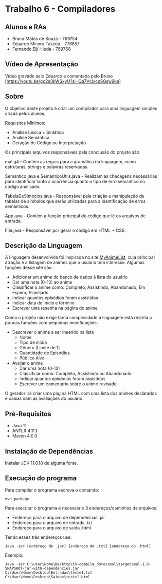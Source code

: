 # Trabalho 6 - Compiladores

## Alunos e RAs

- Bruno Matos de Souza - 769754
- Eduardo Minoru Takeda - 776857
- Fernando Eiji Hieda - 769768

## Vídeo de Apresentação
Vídeo gravado pelo Eduardo e comentado pelo Bruno
[https://youtu.be/gc2a0kWSxyU?si=Qa7VtJxcsSGsw9ka]

## Sobre

O objetivo deste projeto é criar um compilador para uma linguagem simples criada pelos alunos.

Requisitos Mínimos:
- Análise Léxica + Sintática
- Análise Semântica
- Geração de Código ou Interpretação


Os principais arquivos responsáveis pela conclusão do projeto são:

mal.g4 - Contém as regras para a gramática da linguagem, como estruturas, strings e palavras reservadas.

Semantico.java e SemanticoUtils.java - Realizam as checagens necessárias para identificar tanto a ocorrência quanto o tipo de erro semântico no código analisado.

TabelaDeSimbolos.java - Responsável pela criação e manipulação de tabelas de símbolos que serão utilizadas para a identificação de erros semânticos.

App.java - Contém a função principal do código que lê os arquivos de entrada.

File.java - Responsável por gerar o código em HTML + CSS.

## Descrição da Linguagem

A linguagem desenvolvida foi inspirada no site [MyAnimeList](https://myanimelist.net/), cuja principal atração é a listagem de animes que o usuário tem interesse. Algumas funções desse site são:
- Adicionar um anime do banco de dados à lista do usuário
- Dar uma nota (0-10) ao anime
- Classificar o anime como: Completo, Assistindo, Abandonado, Em Espera, Planejado
- Indicar quantos episódios foram assistidos
- Indicar data de início e término
- Escrever uma resenha na página do anime

Como o projeto não exige tanta complexidade a linguagem está restrita a poucas funções com pequenas modificações:
- Descrever o anime a ser inserido na lista
    - Nome
    - Tipo de mídia
    - Gênero (Limite de 1)
    - Quantidade de Episódios
    - Público Alvo
- Avaliar o anime
    - Dar uma nota (0-10)
    - Classificar como: Completo, Assistindo ou Abandonado
    - Indicar quantos episódios foram assistidos
    - Escrever um comentário sobre o anime revisado

O gerador irá criar uma página HTML com uma lista dos animes declarados e caixas com as avaliações do usuário.

## Pré-Requisitos

- Java 11
- ANTLR 4.11.1
- Maven 4.0.0

## Instalação de Dependências

Instalar JDK 11.0.18 de alguma fonte.

## Execução do programa

Para compilar o programa escreva o comando:
```
mvn package
```

Para executar o programa é necessário 3 endereços/caminhos de arquivos:
- Endereço para o arquivo de dependências .jar
- Endereço para o arquivo de entrada .txt
- Endereço para o arquivo de saida .html

Tendo esses três endereços use:
```
Java -jar [endereço do .jar] [endereço do .txt] [endereço do .html]
```

Exemplo:
```
Java -jar C:\User\Nome\Desktop\t6-compila_dores\mal\target\mal-1.0-SNAPSHOT-jar-with-dependencies.jar C:\User\Nome\Desktop\Entradas\teste1.txt C:\User\Nome\Desktop\Saidas\teste1.html
```